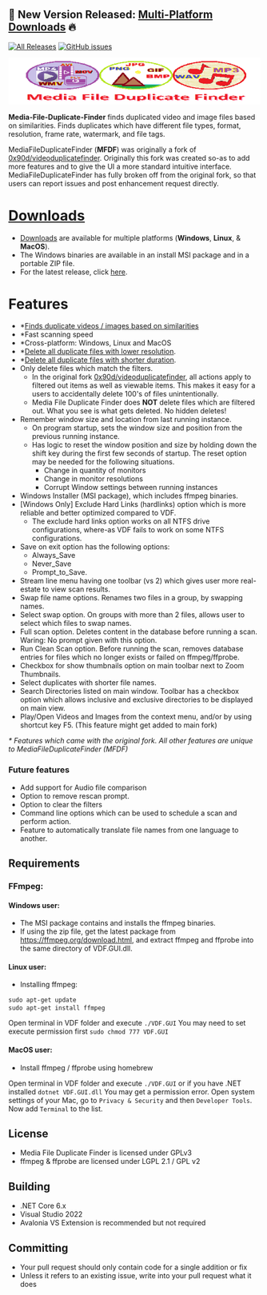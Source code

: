 ## 📢 New Version Released: [Multi-Platform Downloads](https://github.com/David-Maisonave/MediaFileDuplicateFinder/releases/latest) 🔥
[![All Releases](https://img.shields.io/github/downloads/David-Maisonave/MediaFileDuplicateFinder/total.svg)](https://github.com/David-Maisonave/MediaFileDuplicateFinder/releases/latest)
[![GitHub issues](https://img.shields.io/github/issues/David-Maisonave/MediaFileDuplicateFinder)](https://github.com/David-Maisonave/MediaFileDuplicateFinder/issues)

[![RepositoryBanner](VDF.GUI/Assets/RepositoryBanner_Small.png)](https://github.com/David-Maisonave/MediaFileDuplicateFinder)

**Media-File-Duplicate-Finder** finds duplicated video and image files based on similarities. Finds duplicates which have different file types, format, resolution, frame rate, watermark, and file tags.

MediaFileDuplicateFinder (**MFDF**) was originally a fork of [0x90d/videoduplicatefinder](https://github.com/0x90d/videoduplicatefinder).  Originally this fork was created so-as to add more features and to give the UI a more standard intuitive interface. MediaFileDuplicateFinder has fully broken off from the original fork, so that users can report issues and post enhancement request directly.

# [Downloads](https://github.com/David-Maisonave/MediaFileDuplicateFinder/releases/latest)
- [Downloads](https://github.com/David-Maisonave/MediaFileDuplicateFinder/releases/latest) are available for multiple platforms (**Windows**, **Linux**, & **MacOS**). 
- The Windows binaries are available in an install MSI package and in a portable ZIP file.
- For the latest release, click [here](https://github.com/David-Maisonave/MediaFileDuplicateFinder/releases/latest).

# Features 
- *[Finds duplicate videos / images based on similarities](https://github.com/David-Maisonave/MediaFileDuplicateFinder/wiki/1.-Features#Find-Duplicates)
- *Fast scanning speed
- *Cross-platform: Windows, Linux and MacOS
- *[Delete all duplicate files with lower resolution](https://github.com/David-Maisonave/MediaFileDuplicateFinder/wiki/1.-Features#Delete-duplicate-files-with-shorter-duration-lower-resolution).
- *[Delete all duplicate files with shorter duration](https://github.com/David-Maisonave/MediaFileDuplicateFinder/wiki/1.-Features#Delete-duplicate-files-with-shorter-duration-lower-resolution).
- Only delete files which match the filters.
  - In the original fork [0x90d/videoduplicatefinder](https://github.com/0x90d/videoduplicatefinder), all actions apply to filtered out items as well as viewable items. This makes it easy for a users to accidentally delete 100's of files unintentionally.
  - Media File Duplicate Finder does **NOT** delete files which are filtered out. What you see is what gets deleted. No hidden deletes!
- Remember window size and location from last running instance.
  - On program startup, sets the window size and position from the previous running instance.
  - Has logic to reset the window position and size by holding down the shift key during the first few seconds of startup. The reset option may be needed for the following situations.
    - Change in quantity of monitors
	- Change in monitor resolutions
	- Corrupt Window settings between running instances
- Windows Installer (MSI package), which includes ffmpeg binaries.
- [Windows Only] Exclude Hard Links (hardlinks) option which is more reliable and better optimized compared to VDF.
  - The exclude hard links option works on all NTFS drive configurations, where-as VDF fails to work on some NTFS configurations.
- Save on exit option has the following options:
  - Always_Save
  - Never_Save
  - Prompt_to_Save.
- Stream line menu having one toolbar (vs 2) which gives user more real-estate to view scan results.
- Swap file name options. Renames two files in a group, by swapping names.
- Select swap option. On groups with more than 2 files, allows user to select which files to swap names.
- Full scan option. Deletes content in the database before running a scan. Waring: No prompt given with this option.
- Run Clean Scan option. Before running the scan, removes database entries for files which no longer exists or failed on ffmpeg/ffprobe.
- Checkbox for show thumbnails option on main toolbar next to Zoom Thumbnails.
- Select duplicates with shorter file names.
- Search Directories listed on main window. Toolbar has a checkbox option which allows inclusive and exclusive directories to be displayed on main view.
- Play/Open Videos and Images from the context menu, and/or by using shortcut key F5. (This feature might get added to main fork)

_* Features which came with the original fork. All other features are unique to MediaFileDuplicateFinder (MFDF)_

### Future features
- Add support for Audio file comparison
- Option to remove rescan prompt.
- Option to clear the filters
- Command line options which can be used to schedule a scan and perform action.
- Feature to automatically translate file names from one language to another.

## Requirements
### FFmpeg:
#### Windows user:
- The MSI package contains and installs the ffmpeg binaries. 
- If using the zip file, get the latest package from https://ffmpeg.org/download.html, and extract ffmpeg and ffprobe into the same directory of VDF.GUI.dll.

#### Linux user:
- Installing ffmpeg:
```
sudo apt-get update
sudo apt-get install ffmpeg
```
Open terminal in VDF folder and execute `./VDF.GUI`
You may need to set execute permission first `sudo chmod 777 VDF.GUI`

#### MacOS user:
- Install ffmpeg / ffprobe using homebrew

Open terminal in VDF folder and execute `./VDF.GUI` or if you have .NET installed `dotnet VDF.GUI.dll`
You may get a permission error. Open system settings of your Mac, go to `Privacy & Security` and then `Developer Tools`. Now add `Terminal` to the list.

## License
- Media File Duplicate Finder is licensed under GPLv3  
- ffmpeg & ffprobe are licensed under LGPL 2.1 / GPL v2


## Building
- .NET Core 6.x
- Visual Studio 2022
- Avalonia VS Extension is recommended but not required

## Committing
- Your pull request should only contain code for a single addition or fix
- Unless it refers to an existing issue, write into your pull request what it does
